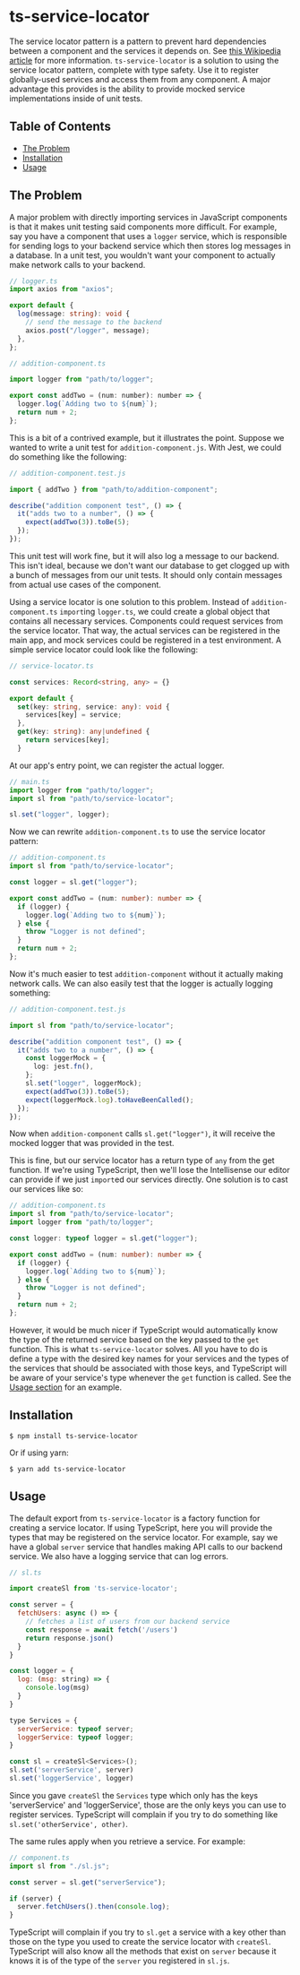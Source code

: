 # ts-service-locator

The service locator pattern is a pattern to prevent hard dependencies between a component and the services it depends on. See [this Wikipedia article](https://en.wikipedia.org/wiki/Service_locator_pattern) for more information. `ts-service-locator` is a solution to using the service locator pattern, complete with type safety. Use it to register globally-used services and access them from any component. A major advantage this provides is the ability to provide mocked service implementations inside of unit tests.

## Table of Contents

- [The Problem](#the-problem)
- [Installation](#installation)
- [Usage](#usage)

## The Problem

A major problem with directly importing services in JavaScript components is that it makes unit testing said components more difficult. For example, say you have a component that uses a `logger` service, which is responsible for sending logs to your backend service which then stores log messages in a database. In a unit test, you wouldn't want your component to actually make network calls to your backend.

```ts
// logger.ts
import axios from "axios";

export default {
  log(message: string): void {
    // send the message to the backend
    axios.post("/logger", message);
  },
};
```

```js
// addition-component.ts

import logger from "path/to/logger";

export const addTwo = (num: number): number => {
  logger.log(`Adding two to ${num}`);
  return num + 2;
};
```

This is a bit of a contrived example, but it illustrates the point. Suppose we wanted to write a unit test for `addition-component.js`. With Jest, we could do something like the following:

```js
// addition-component.test.js

import { addTwo } from "path/to/addition-component";

describe("addition component test", () => {
  it("adds two to a number", () => {
    expect(addTwo(3)).toBe(5);
  });
});
```

This unit test will work fine, but it will also log a message to our backend. This isn't ideal, because we don't want our database to get clogged up with a bunch of messages from our unit tests. It should only contain messages from actual use cases of the component.

Using a service locator is one solution to this problem. Instead of `addition-component.ts` `import`ing `logger.ts`, we could create a global object that contains all necessary services. Components could request services from the service locator. That way, the actual services can be registered in the main app, and mock services could be registered in a test environment. A simple service locator could look like the following:

```ts
// service-locator.ts

const services: Record<string, any> = {}

export default {
  set(key: string, service: any): void {
    services[key] = service;
  },
  get(key: string): any|undefined {
    return services[key];
  }
```

At our app's entry point, we can register the actual logger.

```ts
// main.ts
import logger from "path/to/logger";
import sl from "path/to/service-locator";

sl.set("logger", logger);
```

Now we can rewrite `addition-component.ts` to use the service locator pattern:

```ts
// addition-component.ts
import sl from "path/to/service-locator";

const logger = sl.get("logger");

export const addTwo = (num: number): number => {
  if (logger) {
    logger.log(`Adding two to ${num}`);
  } else {
    throw "Logger is not defined";
  }
  return num + 2;
};
```

Now it's much easier to test `addition-component` without it actually making network calls. We can also easily test that the logger is actually logging something:

```ts
// addition-component.test.js

import sl from "path/to/service-locator";

describe("addition component test", () => {
  it("adds two to a number", () => {
    const loggerMock = {
      log: jest.fn(),
    };
    sl.set("logger", loggerMock);
    expect(addTwo(3)).toBe(5);
    expect(loggerMock.log).toHaveBeenCalled();
  });
});
```

Now when `addition-component` calls `sl.get("logger")`, it will receive the mocked logger that was provided in the test.

This is fine, but our service locator has a return type of `any` from the get function. If we're using TypeScript, then we'll lose the Intellisense our editor can provide if we just `import`ed our services directly. One solution is to cast our services like so:

```ts
// addition-component.ts
import sl from "path/to/service-locator";
import logger from "path/to/logger";

const logger: typeof logger = sl.get("logger");

export const addTwo = (num: number): number => {
  if (logger) {
    logger.log(`Adding two to ${num}`);
  } else {
    throw "Logger is not defined";
  }
  return num + 2;
};
```

However, it would be much nicer if TypeScript would automatically know the type of the returned service based on the key passed to the `get` function. This is what `ts-service-locator` solves. All you have to do is define a type with the desired key names for your services and the types of the services that should be associated with those keys, and TypeScript will be aware of your service's type whenever the `get` function is called. See the [Usage section](#usage) for an example.

## Installation

```
$ npm install ts-service-locator
```

Or if using yarn:

```
$ yarn add ts-service-locator
```

## Usage

The default export from `ts-service-locator` is a factory function for creating a service locator. If using TypeScript, here you will provide the types that may be registered on the service locator. For example, say we have a global `server` service that handles making API calls to our backend service. We also have a logging service that can log errors.

```js
// sl.ts

import createSl from 'ts-service-locator';

const server = {
  fetchUsers: async () => {
    // fetches a list of users from our backend service
    const response = await fetch('/users')
    return response.json()
  }
}

const logger = {
  log: (msg: string) => {
    console.log(msg)
  }
}

type Services = {
  serverService: typeof server;
  loggerService: typeof logger;
}

const sl = createSl<Services>();
sl.set('serverService', server)
sl.set('loggerService', logger)
```

Since you gave `createSl` the `Services` type which only has the keys 'serverService' and 'loggerService', those are the only keys you can use to register services. TypeScript will complain if you try to do something like `sl.set('otherService', other)`.

The same rules apply when you retrieve a service. For example:

```js
// component.ts
import sl from "./sl.js";

const server = sl.get("serverService");

if (server) {
  server.fetchUsers().then(console.log);
}
```

TypeScript will complain if you try to `sl.get` a service with a key other than those on the type you used to create the service locator with `createSl`. TypeScript will also know all the methods that exist on `server` because it knows it is of the type of the `server` you registered in `sl.js`.
